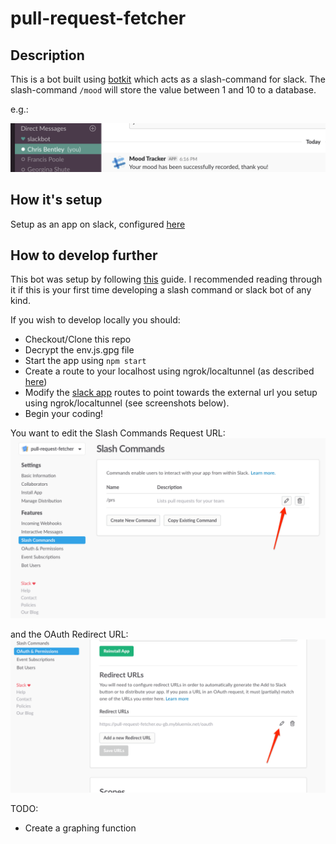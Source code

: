 # pull-request-fetcher

## Description

This is a bot built using [botkit](https://github.com/howdyai/botkit) which acts as a slash-command for slack. The slash-command `/mood` will store the value between 1 and 10 to a database.

e.g.:

![slack-example.png](./images/slack-example.png)

## How it's setup

Setup as an app on slack, configured [here](https://api.slack.com/apps/XXXXXX)


## How to develop further

This bot was setup by following [this](https://api.slack.com/tutorials/easy-peasy-slash-commands) guide. I recommended reading through it if this is your first time developing a slash command or slack bot of any kind.

If you wish to develop locally you should:
* Checkout/Clone this repo
* Decrypt the env.js.gpg file
* Start the app using `npm start`
* Create a route to your localhost using ngrok/localtunnel (as described [here](https://api.slack.com/tutorials/easy-peasy-slash-commands))
* Modify the [slack app](https://api.slack.com/apps/A6N9C9ML5/slash-commands) routes to point towards the external url you setup using ngrok/localtunnel (see screenshots below).
* Begin your coding!


You want to edit the Slash Commands Request URL:
![slack-app-slashcommands.png](./images/slack-app-slashcommands.png)

and the OAuth Redirect URL:
![slack-app-oauth.png](./images/slack-app-oauth.png)



TODO:
- Create a graphing function